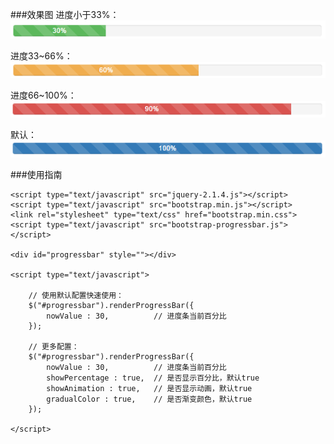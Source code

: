 ###效果图
进度小于33%：<br>
![进度小于33%](https://raw.githubusercontent.com/xiaoMzjm/jsplugin/master/jqplugin/bootstrap/%E8%BF%9B%E5%BA%A6%E6%9D%A1/green.png)
<br>

进度33~66%：<br>
![进度小于33%](https://raw.githubusercontent.com/xiaoMzjm/jsplugin/master/jqplugin/bootstrap/%E8%BF%9B%E5%BA%A6%E6%9D%A1/yellow.png)
<br>

进度66~100%：<br>
![进度小于33%](https://raw.githubusercontent.com/xiaoMzjm/jsplugin/master/jqplugin/bootstrap/%E8%BF%9B%E5%BA%A6%E6%9D%A1/red.png)
<br>

默认：<br>
![默认](https://raw.githubusercontent.com/xiaoMzjm/jsplugin/master/jqplugin/bootstrap/%E8%BF%9B%E5%BA%A6%E6%9D%A1/blue.png)


###使用指南

```
<script type="text/javascript" src="jquery-2.1.4.js"></script>
<script type="text/javascript" src="bootstrap.min.js"></script>
<link rel="stylesheet" type="text/css" href="bootstrap.min.css">
<script type="text/javascript" src="bootstrap-progressbar.js"></script>

<div id="progressbar" style=""></div>

<script type="text/javascript">

	// 使用默认配置快速使用：
	$("#progressbar").renderProgressBar({
		nowValue : 30,			// 进度条当前百分比
	});
	
	// 更多配置：
	$("#progressbar").renderProgressBar({
		nowValue : 30,			// 进度条当前百分比
		showPercentage : true,	// 是否显示百分比，默认true
		showAnimation : true,	// 是否显示动画，默认true
		gradualColor : true,	// 是否渐变颜色，默认true
	});

</script>
```
```

